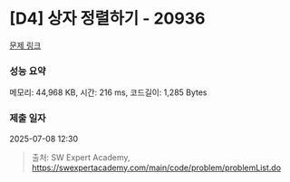 # [D4] 상자 정렬하기 - 20936 

[문제 링크](https://swexpertacademy.com/main/code/problem/problemDetail.do?contestProbId=AY9QUhl6cfQDFAVF) 

### 성능 요약

메모리: 44,968 KB, 시간: 216 ms, 코드길이: 1,285 Bytes

### 제출 일자

2025-07-08 12:30



> 출처: SW Expert Academy, https://swexpertacademy.com/main/code/problem/problemList.do